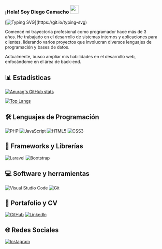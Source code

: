 ### ¡Hola! Soy Diego Camacho <img src="https://media.giphy.com/media/hvRJCLFzcasrR4ia7z/giphy.gif" width="28">

[![Typing SVG](https://readme-typing-svg.demolab.com?font=Roboto+Mono&pause=1000&color=EE6DFF&center=true&vCenter=true&width=500&lines=En+la+ruta+de+convertirme+en+un+mejor+ingeniero+en+sistemas.)](https://git.io/typing-svg)

Comencé mi trayectoria profesional como programador hace más de 3 años. He trabajado en el desarrollo de sistemas internos y aplicaciones para clientes, liderando varios proyectos que involucran diversos lenguajes de programación y bases de datos.

Actualmente, busco ampliar mis habilidades en el desarrollo web, enfocándome en el área de back-end.

## 📊 Estadísticas

<!-- https://github.com/anuraghazra/github-readme-stats -->
[![Anurag's GitHub stats](https://github-readme-stats.vercel.app/api?username=SoulDragonSSS&theme=tokyonight)](https://github.com/anuraghazra/github-readme-stats)

[![Top Langs](https://github-readme-stats.vercel.app/api/top-langs/?username=SoulDragonSSS&layout=compact&theme=tokyonight)](https://github.com/anuraghazra/github-readme-stats)

## 🛠 Lenguajes de Programación

<p>
<img alt="PHP" src="https://img.shields.io/badge/php-%23777777.svg?style=for-the-badge&logo=php&logoColor=white"></a>
<img alt="JavaScript" src="https://img.shields.io/badge/javascript-%23323330.svg?style=for-the-badge&logo=javascript&logoColor=%23F7DF1E"></a>
<img alt="HTML5" src="https://img.shields.io/badge/html5-%23E34F26.svg?style=for-the-badge&logo=html5&logoColor=white"></a>
<img alt="CSS3" src="https://img.shields.io/badge/css3-%231572B6.svg?style=for-the-badge&logo=css3&logoColor=white"></a>
</p>

## 🔧 Frameworks y Librerías

<p>
<img alt="Laravel" src="https://img.shields.io/badge/laravel-%23FF2D20.svg?style=for-the-badge&logo=laravel&logoColor=white"></a>
<img alt="Bootstrap" src="https://img.shields.io/badge/bootstrap-%23563D7C.svg?style=for-the-badge&logo=bootstrap&logoColor=white"></a>
</p>

## 💻 Software y herramientas

<p>
<img alt="Visual Studio Code" src="https://img.shields.io/badge/Visual%20Studio%20Code-0078d7.svg?style=for-the-badge&logo=visual-studio-code&logoColor=white"></a>
<img alt="Git" src="https://img.shields.io/badge/git-%23F05032.svg?style=for-the-badge&logo=git&logoColor=white"></a>
</p>

## 📄 Portafolio y CV

<p>
<a href="https://github.com/SoulDragonSSS"><img alt="GitHub" src="https://img.shields.io/badge/github-%23121011.svg?style=for-the-badge&logo=github&logoColor=white"></a>
<a href="https://www.linkedin.com/in/tu-perfil/"><img alt="LinkedIn" src="https://img.shields.io/badge/linkedin-%230077B5.svg?style=for-the-badge&logo=linkedin&logoColor=white"></a>
</p>

## 🌐 Redes Sociales

<p>
<a href="https://www.instagram.com/tu-instagram/"><img alt="Instagram" src="https://img.shields.io/badge/Instagram-%23E4405F.svg?style=for-the-badge&logo=Instagram&logoColor=white"></a>
</p>

<!--
**SoulDragonSSS/SoulDragonSSS** is a ✨ _special_ ✨ repository because its `README.md` (this file) appears on your GitHub profile.

Here are some ideas to get you started:

- 🚀 I’m currently working on ...
- 📚 I’m currently learning ...
- 🤝 I’m looking to collaborate on ...
- 🤔 I’m looking for help with ...
- 💬 Ask me about ...
- 📫 How to reach me: ...
- 😄 Pronouns: ...
- ⚡ Fun fact: ...
-->
